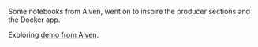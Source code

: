 Some notebooks from Aiven, went on to inspire the producer sections and the Docker app.

Exploring [demo from Aiven](https://aiven.io/developer/teach-yourself-apache-kafka-and-python-with-a-jupyter-notebook).